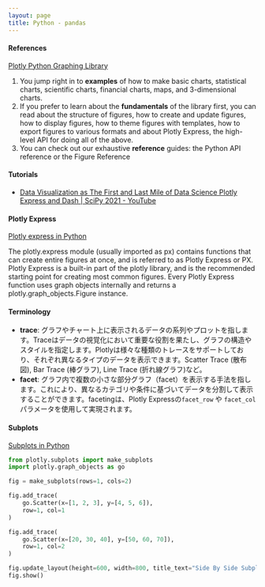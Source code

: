 ```yaml
---
layout: page
title: Python - pandas
---
```



#### References
[Plotly Python Graphing Library](https://plotly.com/python/)


1. You jump right in to **examples** of how to make basic charts, statistical charts, scientific charts, financial charts, maps, and 3-dimensional charts.
2. If you prefer to learn about the **fundamentals** of the library first, you can read about the structure of figures, how to create and update figures, how to display figures, how to theme figures with templates, how to export figures to various formats and about Plotly Express, the high-level API for doing all of the above.
3. You can check out our exhaustive **reference** guides: the Python API reference or the Figure Reference

#### Tutorials
* [Data Visualization as The First and Last Mile of Data Science Plotly Express and Dash &#124; SciPy 2021 - YouTube](https://www.youtube.com/watch?v=FpCgG85g2Hw)

#### Plotly Express
[Plotly express in Python](https://plotly.com/python/plotly-express/)

The plotly.express module (usually imported as px) contains functions that can create entire figures at once, and is referred to as Plotly Express or PX. Plotly Express is a built-in part of the plotly library, and is the recommended starting point for creating most common figures. Every Plotly Express function uses graph objects internally and returns a plotly.graph_objects.Figure instance. 

#### Terminology
- **trace**: グラフやチャート上に表示されるデータの系列やプロットを指します。Traceはデータの視覚化において重要な役割を果たし、グラフの構造やスタイルを指定します。Plotlyは様々な種類のトレースをサポートしており、それぞれ異なるタイプのデータを表示できます。Scatter Trace (散布図), Bar Trace (棒グラフ), Line Trace (折れ線グラフ)など。
- **facet**: グラフ内で複数の小さな部分グラフ（facet）を表示する手法を指します。これにより、異なるカテゴリや条件に基づいてデータを分割して表示することができます。facetingは、Plotly Expressの`facet_row` や `facet_col` パラメータを使用して実現されます。

#### Subplots
[Subplots in Python](https://plotly.com/python/subplots/)

```python
from plotly.subplots import make_subplots
import plotly.graph_objects as go

fig = make_subplots(rows=1, cols=2)

fig.add_trace(
    go.Scatter(x=[1, 2, 3], y=[4, 5, 6]),
    row=1, col=1
)

fig.add_trace(
    go.Scatter(x=[20, 30, 40], y=[50, 60, 70]),
    row=1, col=2
)

fig.update_layout(height=600, width=800, title_text="Side By Side Subplots")
fig.show()
```